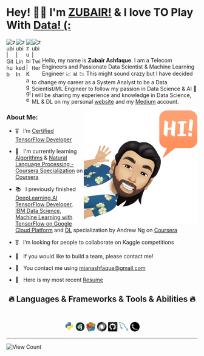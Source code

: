 # Hey! 🙋‍♂️ I'm [ZUBAIR!](https://zubairashfaque.github.io/) & I love TO Play With [Data! (:](https://www.kaggle.com/zubairashfaque)

<a href="https://github.com/zubairashfaque">
  <img align="left" alt="zubi | Github" width="25px" src="https://cdn.worldvectorlogo.com/logos/github-icon-1.svg" />
</a>
<a href="https://www.linkedin.com/in/zubair-ashfaque-ab100621/">
  <img align="left" alt="zubi | LinkedIn" width="27px" src="https://cdn.worldvectorlogo.com/logos/linkedin-icon.svg" />
</a>
<a href="https://www.kaggle.com/zubairashfaque">
  <img align="left" alt="zubi | Kaggle" width="15px" src="https://www.iconbolt.com/iconsets/font-awesome-brands/kaggle.svg" />
</a>
<a href="https://twitter.com/zubairashfaque">
  <img align="left" alt="zubi | Twitter" width="27px" src="https://camo.githubusercontent.com/35b0b8bfbd8840f35607fb56ad0a139047fd5d6e09ceb060c5c6f0a5abd1044c/68747470733a2f2f6564656e742e6769746875622e696f2f537570657254696e7949636f6e732f696d616765732f7376672f747769747465722e737667" />
</a>

<br />
<br />

Hello, my name is **Zubair Ashfaque**. I am a Telecom Engineers and Passionate Data Scientist & Machine Learning Engineer 📈 📊 📉 This might sound crazy but I have decided to change my career as a System Analyst to be a Data Scientist/ML Engineer to follow my passion in Data Science & AI 🦾  I will be sharing my experience and knowledge in Data Science, ML & DL on my personal [website](https://zubairashfaque.github.io/) and my [Medium](https://zubairashfaque.github.io/) account.

 <img align="right" alt="Me" height =" 300px" width="300px" src="https://github.com/zubairashfaque/zubairashfaque/blob/master/me.png"/>


### About Me:
- 🎖 &nbsp; I’m [Certified TensorFlow Developer](https://www.credential.net/3b358440-6c1a-4a2f-9c0a-61da65d2450d#gs.g2jgj9)
- 📖  &nbsp; I'm currently learning [Algorithms](https://www.coursera.org/specializations/algorithms?) & [Natural Language Processing - Coursera Specialization](https://www.coursera.org/specializations/natural-language-processing) on [Coursera](https://www.coursera.org/user/157672adc56ebef7adde0712268a503f)

- 📚  &nbsp; I previously finished [DeepLearning.AI TensorFlow Developer](https://www.coursera.org/account/accomplishments/professional-cert/R8ZM3HN9A9CX), [IBM Data Science](https://www.coursera.org/account/accomplishments/professional-cert/WAY5687WJGHC), [Machine Learning with TensorFlow on Google Cloud Platform](https://www.coursera.org/account/accomplishments/specialization/ELA9UH2WESZP) and [DL](https://www.coursera.org/account/accomplishments/specialization/HU8J7CVWXRB4) specialization by Andrew Ng on [Coursera](https://www.coursera.org)
- 🎖 &nbsp; I’m looking for people to collaborate on Kaggle competitions
- 🙏 &nbsp; If you would like to build a team, please contact me!
- 📨 &nbsp; You contact me using mianashfaque@gmail.com
- 📑 &nbsp; Here is my most recent [Resume](https://zubairashfaque.github.io/resume/Zubair_Resume.pdf)

<h2 align="center">🔥 Languages & Frameworks & Tools & Abilities 🔥</h2>
<br>
<p align="center">
  <code><img title="Python" height="25" src="images/python-original.svg"></code>
  <code><img title="Django" height="25" src="images/django.png"></code>
  <code><img title="Problem Solving" height="25" src="images/problemSolving.png"></code>
  <code><img title="JSON" height="25" src="images/json.svg"></code>
  <code><img title="GitHub" height="25" src="images/github.svg"></code>
  <code><img title="MySQL" height="25" src="images/mysql.svg"></code>
  <code><img title="Flask" height="25" src="images/flask.png"></code>
</p>
<hr>


![View Count](https://gpvc.arturio.dev/zubairashfaque)




